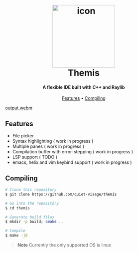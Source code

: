 

<h1 align="center">
  <br>
  <a href="icon"><img src="" alt="icon" width="200"></a>
  <br>
  Themis
  <br>
</h1>

<h4 align="center">A flexible IDE built with C++ and Raylib</h4>

<p align="center">
  <a href="#features">Features</a> •
  <a href="#compiling">Compiling</a> 
</p>

[output.webm](https://github.com/user-attachments/assets/d9791d5b-face-4bc2-9846-7b3f720813d0)


## Features

+ File picker
+ Syntax highlighting ( work in progress )
+ Multiple panes ( work in progress )
+ Compilation buffer with error-stepping ( work in progress )
+ LSP support ( TODO )
+ emacs, helix and vim keybind support ( work in progress )

## Compiling

```bash
# Clone this repository
$ git clone https://github.com/quiet-visage/themis

# Go into the repository
$ cd themis

# Generate build files
$ mkdir -p build; cmake ..

# Compile
$ make -j8
```

> **Note**
> Currently the only supported OS is linux
